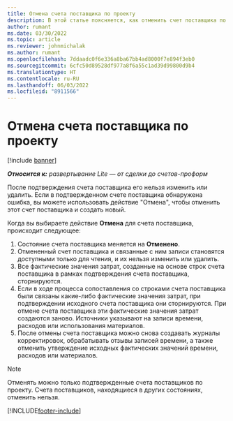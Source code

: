 ```yaml
---
title: Отмена счета поставщика по проекту
description: В этой статье поясняется, как отменить счет поставщика по проекту в Microsoft Dynamics 365 Project Operations, а также рассматривается финансовый результат отмены счета поставщика по проекту.
author: rumant
ms.date: 03/30/2022
ms.topic: article
ms.reviewer: johnmichalak
ms.author: rumant
ms.openlocfilehash: 7ddaadc0f6e336a8ba67bb4ad8000f7e894f3eb0
ms.sourcegitcommit: 6cfc50d89528df977a8f6a55c1ad39d99800d9b4
ms.translationtype: HT
ms.contentlocale: ru-RU
ms.lasthandoff: 06/03/2022
ms.locfileid: "8911566"
---
```

# <a name="cancel-a-project-vendor-invoice"></a>Отмена счета поставщика по проекту

[!include [banner](../../includes/dataverse-preview.md)]

_**Относится к:** развертывание Lite — от сделки до счетов-проформ_

После подтверждения счета поставщика его нельзя изменить или удалить. Если в подтвержденном счете поставщика обнаружена ошибка, вы можете использовать действие "Отмена", чтобы отменить этот счет поставщика и создать новый.

Когда вы выбираете действие **Отмена** для счета поставщика, происходит следующее:

1. Состояние счета поставщика меняется на **Отменено**.
2. Отмененный счет поставщика и связанные с ним записи становятся доступными только для чтения, и их нельзя изменить или удалить.
3. Все фактические значения затрат, созданные на основе строк счета поставщика в рамках подтверждения счета поставщика, сторнируются.
4. Если в ходе процесса сопоставления со строками счета поставщика были связаны какие-либо фактические значения затрат, при подтверждении исходного счета поставщика они сторнируются. При отмене счета поставщика эти фактические значения затрат создаются заново. Источники указывают на записи времени, расходов или использования материалов.
5. После отмены счета поставщика можно снова создавать журналы корректировок, обрабатывать отзывы записей времени, а также отменить утверждение исходных фактических значений времени, расходов или материалов.

> [!NOTE]
> Отменять можно только подтвержденные счета поставщиков по проекту. Счета поставщиков, находящиеся в других состояниях, отменить нельзя.

[!INCLUDE[footer-include](../../includes/footer-banner.md)]
